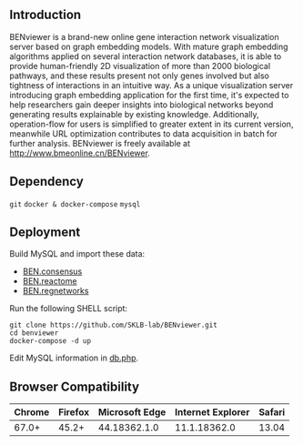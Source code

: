 ## Introduction
BENviewer is a brand-new online gene interaction network visualization server based on graph embedding models. With mature graph embedding algorithms applied on several interaction network databases, it is able to provide human-friendly 2D visualization of more than 2000 biological pathways, and these results present not only genes involved but also tightness of interactions in an intuitive way. As a unique visualization server introducing graph embedding application for the first time, it's expected to help researchers gain deeper insights into biological networks beyond generating results explainable by existing knowledge. Additionally, operation-flow for users is simplified to greater extent in its current version, meanwhile URL optimization contributes to data acquisition in batch for further analysis. BENviewer is freely available at http://www.bmeonline.cn/BENviewer.
## Dependency
`git` `docker & docker-compose` `mysql`
## Deployment
Build MySQL and import these data:
- [BEN.consensus](https://github.com/SKLB-lab/BENviewer/blob/data/BEN_consensus.sql.gz?raw=true)
- [BEN.reactome](https://github.com/SKLB-lab/BENviewer/blob/data/BEN_reactome.sql.gz?raw=true)
- [BEN.regnetworks](https://github.com/SKLB-lab/BENviewer/blob/data/BEN_regnetworks.sql.gz?raw=true)

Run the following SHELL script:
```shell
git clone https://github.com/SKLB-lab/BENviewer.git
cd benviewer
docker-compose -d up
```
Edit MySQL information in [db.php](./web/db.php).
## Browser Compatibility
| Chrome | Firefox | Microsoft Edge | Internet Explorer | Safari |
| ------ | ------- | -------------- | ----------------- | ------ |
| 67.0+  | 45.2+   | 44.18362.1.0   | 11.1.18362.0      | 13.04  |